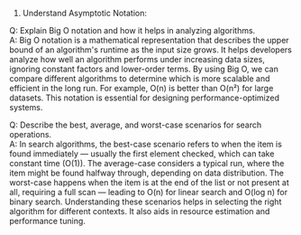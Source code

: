 1. Understand Asymptotic Notation:

Q: Explain Big O notation and how it helps in analyzing algorithms.  
A: Big O notation is a mathematical representation that describes the upper bound of an algorithm's runtime as the input size grows. It helps developers analyze how well an algorithm performs under increasing data sizes, ignoring constant factors and lower-order terms. By using Big O, we can compare different algorithms to determine which is more scalable and efficient in the long run. For example, O(n) is better than O(n²) for large datasets. This notation is essential for designing performance-optimized systems.

Q: Describe the best, average, and worst-case scenarios for search operations.  
A: In search algorithms, the best-case scenario refers to when the item is found immediately — usually the first element checked, which can take constant time (O(1)). The average-case considers a typical run, where the item might be found halfway through, depending on data distribution. The worst-case happens when the item is at the end of the list or not present at all, requiring a full scan — leading to O(n) for linear search and O(log n) for binary search. Understanding these scenarios helps in selecting the right algorithm for different contexts. It also aids in resource estimation and performance tuning.




